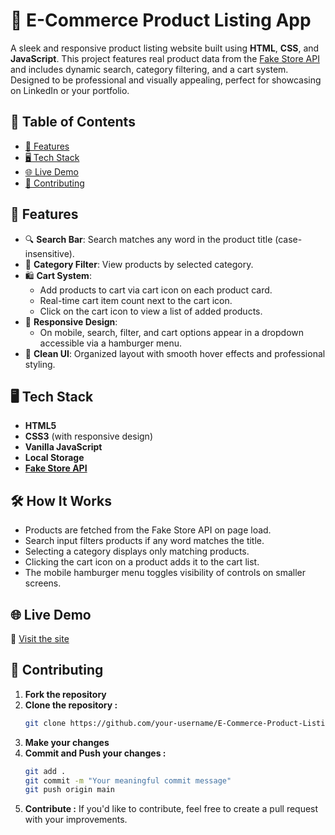 # 🛒 E-Commerce Product Listing App

A sleek and responsive product listing website built using **HTML**, **CSS**, and **JavaScript**. This project features real product data from the [Fake Store API](https://fakestoreapi.com/) and includes dynamic search, category filtering, and a cart system. Designed to be professional and visually appealing, perfect for showcasing on LinkedIn or your portfolio.

## 📑 Table of Contents

- [🚀 Features](#-features)
- [🖥️ Tech Stack](#️-tech-stack)
- [🌐 Live Demo](#-live-demo)
- [🤝 Contributing](#-contributing)

## 🚀 Features

- 🔍 **Search Bar**: Search matches any word in the product title (case-insensitive).
- 📂 **Category Filter**: View products by selected category.
- 🛍️ **Cart System**:
  - Add products to cart via cart icon on each product card.
  - Real-time cart item count next to the cart icon.
  - Click on the cart icon to view a list of added products.
- 📱 **Responsive Design**:
  - On mobile, search, filter, and cart options appear in a dropdown accessible via a hamburger menu.
- 🎨 **Clean UI**: Organized layout with smooth hover effects and professional styling.

## 🖥️ Tech Stack

- **HTML5**
- **CSS3** (with responsive design)
- **Vanilla JavaScript**
- **Local Storage**
- **[Fake Store API](https://fakestoreapi.com/)**

## 🛠️ How It Works

- Products are fetched from the Fake Store API on page load.
- Search input filters products if any word matches the title.
- Selecting a category displays only matching products.
- Clicking the cart icon on a product adds it to the cart list.
- The mobile hamburger menu toggles visibility of controls on smaller screens.

## 🌐 Live Demo

🔗 [Visit the site](https://fetch-cart.netlify.app/)

## 🤝 Contributing

1. **Fork the repository**
2. **Clone the repository :**
   ```bash
   git clone https://github.com/your-username/E-Commerce-Product-Listing-App.git
3. **Make your changes**
4. **Commit and Push your changes :**
   ```bash
   git add .
   git commit -m "Your meaningful commit message"
   git push origin main
5. **Contribute :**
   If you'd like to contribute, feel free to create a pull request with your improvements.
